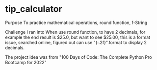 # tip_calculator
Purpose
To practice mathematical operations, round function, f-String

Challenge I ran into
When use round function, to have 2 decimals, for example the end result is $25.0, but want to see $25.00, this is a format issue, searched online, figured out can use "{:.2f}".format to display 2 decimals.

The project idea was from "100 Days of Code: The Complete Python Pro Bootcamp for 2022"
